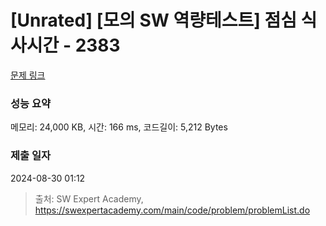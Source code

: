# [Unrated] [모의 SW 역량테스트] 점심 식사시간 - 2383 

[문제 링크](https://swexpertacademy.com/main/code/problem/problemDetail.do?contestProbId=AV5-BEE6AK0DFAVl) 

### 성능 요약

메모리: 24,000 KB, 시간: 166 ms, 코드길이: 5,212 Bytes

### 제출 일자

2024-08-30 01:12



> 출처: SW Expert Academy, https://swexpertacademy.com/main/code/problem/problemList.do